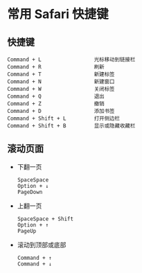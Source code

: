 # 常用 Safari 快捷键

## 快捷键

```
Command + L                 光标移动到链接栏
Command + R                 刷新
Command + T                 新建标签
Command + N                 新建窗口
Command + W                 关闭标签
Command + Q                 退出
Command + Z                 撤销
Command + D                 添加书签
Command + Shift + L         打开侧边栏
Command + Shift + B         显示或隐藏收藏栏
```

## 滚动页面

-   下翻一页

    ```
    SpaceSpace
    Option + ↓
    PageDown
    ```

-   上翻一页

    ```
    SpaceSpace + Shift
    Option + ↑
    PageUp
    ```

-   滚动到顶部或底部

    ```
    Command + ↑
    Command + ↓
    ```

